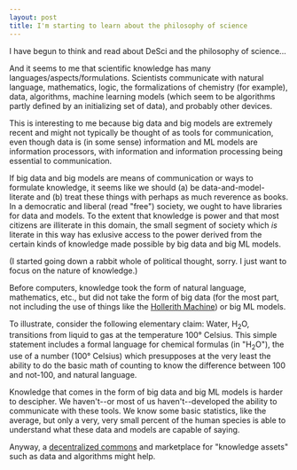 ```yaml
---
layout: post
title: I'm starting to learn about the philosophy of science
---
```


<!-- There will likely be more entries of this sort. Maybe make the title more broad and add numbers (e.g., "Notes on the philosophy of science 1"). -->

I have begun to think and read about DeSci and the philosophy of science...

And it seems to me that scientific knowledge has many languages/aspects/formulations. Scientists communicate with natural language, mathematics, logic, the formalizations of chemistry (for example), data, algorithms, machine learning models (which seem to be algorithms partly defined by an initializing set of data), and probably other devices. 

This is interesting to me because big data and big models are extremely recent and might not typically be thought of as tools for communication, even though data is (in some sense) information and ML models are information processors, with information and information processing being essential to communication.

If big data and big models are means of communication or ways to formulate knowledge, it seems like we should (a) be data-and-model-literate and (b) treat these things with perhaps as much reverence as books. In a democratic and liberal (read "free") society, we ought to have libraries for data and models. To the extent that knowledge is power and that most citizens are illiterate in this domain, the small segment of society which _is_ literate in this way has exlusive access to the power derived from the certain kinds of knowledge made possible by big data and big ML models.

(I started going down a rabbit whole of political thought, sorry. I just want to focus on the nature of knowledge.)

Before computers, knowledge took the form of natural language, mathematics, etc., but did not take the form of big data (for the most part, not including the use of things like the [Hollerith Machine](https://www.census.gov/history/www/innovations/technology/the_hollerith_tabulator.html)) or big ML models. 

To illustrate, consider the following elementary claim: Water, H<sub>2</sub>O, transitions from liquid to gas at the temperature 100&deg; Celsius. This simple statement includes a formal language for chemical formulas (in "H<sub>2</sub>O"), the use of a number (100&deg; Celsius) which presupposes at the very least the ability to do the basic math of counting to know the difference between 100 and not-100, and natural language.

Knowledge that comes in the form of big data and big ML models is harder to descipher. We haven't--or most of us haven't--developed the ability to communicate with these tools. We know some basic statistics, like the average, but only a very, very small percent of the human species is able to understand what these data and models are capable of saying. 

Anyway, a [decentralized commons](https://pulse.opsci.io/rich-in-data-poor-in-wisdom-science-needs-a-decentralized-data-commons-98c7ffdb56a1) and marketplace for "knowledge assets" such as data and algorithms might help.

